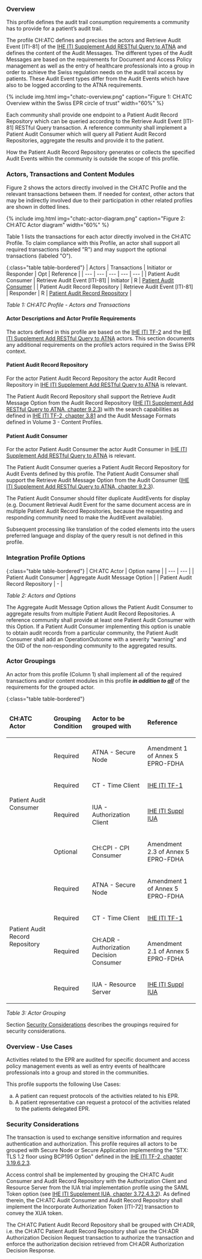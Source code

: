 ### Overview

This profile defines the audit trail consumption requirements a community has to provide for a patient’s audit trail.

The profile CH:ATC defines and precises the actors and Retrieve Audit Event [ITI-81] of the [IHE ITI Supplement Add RESTful Query to ATNA](https://www.ihe.net/uploadedFiles/Documents/ITI/IHE_ITI_Suppl_RESTful-ATNA.pdf) and defines the content of the Audit Messages. The different types of the Audit Messages are based on the requirements for Document and Access Policy management as well as the entry of healthcare professionals into a group in order to achieve the Swiss regulation needs on the audit trail access by patients. These Audit Event types differ from the Audit Events which have also to be logged according to the ATNA requirements.

{% include img.html img="chatc-overview.png" caption="Figure 1: CH:ATC Overview within the Swiss EPR circle of trust" width="60%" %}

Each community shall provide one endpoint to a Patient Audit Record Repository which can be queried according to the Retrieve Audit Event [ITI-81] RESTful Query transaction. A reference community shall implement a Patient Audit Consumer which will query all Patient Audit Record Repositories, aggregate the results and provide it to the patient.

How the Patient Audit Record Repository generates or collects the specified Audit Events within the community is outside the scope of this profile.


### Actors, Transactions and Content Modules
Figure 2 shows the actors directly involved in the CH:ATC Profile and the relevant transactions between them. If needed for context, other actors that may be indirectly involved due to their participation in other related profiles are shown in dotted lines.

{% include img.html img="chatc-actor-diagram.png" caption="Figure 2: CH:ATC Actor diagram" width="60%" %}

Table 1 lists the transactions for each actor directly involved in the CH:ATC Profile. To claim compliance with this Profile, an actor shall support all required transactions (labeled "R") and may support the optional transactions (labeled "O").

{:class="table table-bordered"}
| Actors | Transactions | Initiator or Responder | Opt | Reference |
| --- | --- | --- | --- | --- |
| Patient Audit Consumer | Retrieve Audit Event [ITI-81] | Initiator | R | [Patient Audit Consumer](#patient-audit-consumer) |
| Patient Audit Record Repository | Retrieve Audit Event [ITI-81] | Responder | R | [Patient Audit Record Repository](#patient-audit-record-repository) |

_Table 1: CH:ATC Profile - Actors and Transactions_

#### Actor Descriptions and Actor Profile Requirements

The actors defined in this profile are based on the [IHE ITI TF-2](https://profiles.ihe.net/ITI/TF/Volume2/index.html) and the [IHE ITI Supplement Add RESTful Query to ATNA](https://www.ihe.net/uploadedFiles/Documents/ITI/IHE_ITI_Suppl_RESTful-ATNA.pdf) actors. This section documents any additional requirements on the profile’s actors required in the Swiss EPR context.

#### Patient Audit Record Repository

For the actor Patient Audit Record Repository the actor Audit Record Repository in [IHE ITI Supplement Add RESTful Query to ATNA](https://www.ihe.net/uploadedFiles/Documents/ITI/IHE_ITI_Suppl_RESTful-ATNA_Rev3-3_TI_2021-07-02.pdf) is relevant.

The Patient Audit Record Repository shall support the Retrieve Audit Message Option from the Audit Record Repository ([IHE ITI Supplement Add RESTful Query to ATNA, chapter 9.2.3](https://www.ihe.net/uploadedFiles/Documents/ITI/IHE_ITI_Suppl_RESTful-ATNA_Rev3-3_TI_2021-07-02.pdf)) with the search capabilities as defined in [IHE ITI TF-2, chapter 3.81](https://profiles.ihe.net/ITI/TF/Volume2/ITI-81.html) and the Audit Message Formats defined in Volume 3 - Content Profiles.

#### Patient Audit Consumer

For the actor Patient Audit Consumer the actor Audit Consumer in [IHE ITI Supplement Add RESTful Query to ATNA](https://www.ihe.net/uploadedFiles/Documents/ITI/IHE_ITI_Suppl_RESTful-ATNA.pdf) is relevant.

The Patient Audit Consumer queries a Patient Audit Record Repository for Audit Events defined by this profile. The Patient Audit Consumer shall support the Retrieve Audit Message Option from the Audit Consumer ([IHE ITI Supplement Add RESTful Query to ATNA, chapter 9.2.3](https://www.ihe.net/uploadedFiles/Documents/ITI/IHE_ITI_Suppl_RESTful-ATNA_Rev3-3_TI_2021-07-02.pdf)).

The Patient Audit Consumer should filter duplicate AuditEvents for display (e.g. Document Retrieval Audit Event for the same document access are in multiple Patient Audit Record Repositories, because the requesting and responding community need to make the AuditEvent available).

Subsequent processing like translation of the coded elements into the users preferred language and display of the query result is not defined in this profile.


### Integration Profile Options

{:class="table table-bordered"}
| CH:ATC Actor | Option name |
| --- | --- |
| Patient Audit Consumer | Aggregate Audit Message Option |
| Patient Audit Record Repository | - |

_Table 2: Actors and Options_

The Aggregate Audit Message Option allows the Patient Audit Consumer to aggregate results from multiple Patient Audit Record Repositories. A reference community shall provide at least one Patient Audit Consumer with this Option. If a Patient Audit Consumer implementing this option is unable to obtain audit records from a particular community, the Patient Audit Consumer shall add an OperationOutcome with a severity “warning” and the OID of the non-responding community to the aggregated results.


### Actor Groupings

An actor from this profile (Column 1) shall implement all of the required transactions and/or content modules in this profile <i><strong>in addition to <u>all</u></strong></i> of the requirements for the grouped actor.

{:class="table table-bordered"}
<table>
	<thead>
		<tr>
			<td>
				<p><strong>CH:ATC Actor</strong></p>
			</td>
			<td>
				<p><strong>Grouping Condition</strong></p>
			</td>
			<td>
				<p><strong>Actor to be grouped with</strong></p>
			</td>
			<td>
				<p><strong>Reference</strong></p>
			</td>
		</tr>
	</thead>
	<tbody>
		<tr>
			<td rowspan="4">
				<p>Patient Audit Consumer</p>
			</td>
			<td>
				<p>Required</p>
			</td>
			<td>
				<p>ATNA - Secure Node</p>
			</td>
			<td>
				<p>Amendment 1 of Annex 5 EPRO-FDHA</p>
			</td>
		</tr>
		<tr>
			<td>
				<p>Required</p>
			</td>
			<td>
				<p>CT - Time Client</p>
			</td>
			<td>
				<p><a href="https://profiles.ihe.net/ITI/TF/Volume1/index.html">IHE ITI TF-1</a></p>
			</td>
		</tr>
		<tr>
			<td>
				<p>Required</p>
			</td>
			<td>
				<p>IUA - Authorization Client</p>
			</td>
			<td>
				<p><a href="https://profiles.ihe.net/ITI/IUA/index.html">IHE ITI Suppl IUA</a></p>
			</td>
		</tr>
		<tr>
			<td>
				<p>Optional</p>
			</td>
			<td>
				<p>CH:CPI - CPI Consumer</p>
			</td>
			<td>
				<p>Amendment 2.3 of Annex 5 EPRO-FDHA</p>
			</td>
		</tr>
		<tr>
			<td rowspan="4">
				<p>Patient Audit Record Repository</p>
			</td>
			<td>
				<p>Required</p>
			</td>
			<td>
				<p>ATNA - Secure Node</p>
			</td>
			<td>
				<p>Amendment 1 of Annex 5 EPRO-FDHA</p>
			</td>
		</tr>
		<tr>
			<td>
				<p>Required</p>
			</td>
			<td>
				<p>CT - Time Client</p>
			</td>
			<td>
				<p><a href="https://profiles.ihe.net/ITI/TF/Volume1/index.html">IHE ITI TF-1</a></p>
			</td>
		</tr>
		<tr>
			<td>
				<p>Required</p>
			</td>
			<td>
				<p>CH:ADR - Authorization Decision Consumer</p>
			</td>
			<td>
				<p>Amendment 2.1 of Annex 5 EPRO-FDHA</p>
			</td>
		</tr>
		<tr>
			<td>
				<p>Required</p>
			</td>
			<td>
				<p>IUA - Resource Server</p>
			</td>
			<td>
				<p><a href="https://profiles.ihe.net/ITI/IUA/index.html">IHE ITI Suppl IUA</a></p>
			</td>
		</tr>
	</tbody>
</table>

_Table 3: Actor Grouping_

Section [Security Considerations](#security-considerations) describes the groupings required for security considerations.


### Overview - Use Cases

Activities related to the EPR are audited for specific document and access policy management events as well as entry events of healthcare professionals into a group and stored in the communities.

This profile supports the following Use Cases:   

<ol type="a">
  <li>A patient can request protocols of the activities related to his EPR.</li>
  <li>A patient representative can request a protocol of the activities related to the patients delegated EPR.</li>
</ol>

### Security Considerations

The transaction is used to exchange sensitive information and requires authentication and authorization. This profile requires all actors to be grouped with Secure Node or Secure Application implementing the "STX: TLS 1.2 floor using BCP195 Option" defined in the [IHE ITI TF-2, chapter 3.19.6.2.3](https://profiles.ihe.net/ITI/TF/Volume2/ITI-19.html#3.19.6.2.3).

Access control shall be implemented by grouping the CH:ATC Audit Consumer and Audit Record Repository with the Authorization Client and Resource Server from the IUA trial implementation profile using the SAML Token option (see [IHE ITI Supplement IUA, chapter 3.72.4.3.2](https://profiles.ihe.net/ITI/IUA/index.html#372432-saml-token-option)). As defined therein, the CH:ATC Audit Consumer and Audit Record Repository shall implement the Incorporate Authorization Token [ITI-72] transaction to convey the XUA token.

The CH:ATC Patient Audit Record Repository shall be grouped with CH:ADR, i.e. the CH:ATC Patient Audit Record Repository shall use the CH:ADR Authorization Decision Request transaction to authorize the transaction and enforce the authorization decision retrieved from CH:ADR Authorization Decision Response.
